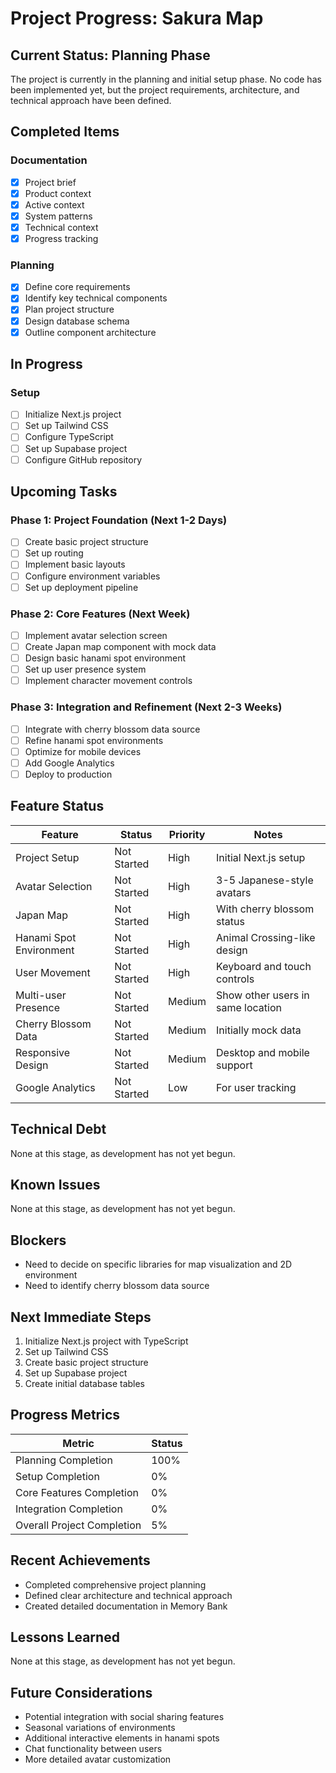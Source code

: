 # Project Progress: Sakura Map

## Current Status: Planning Phase

The project is currently in the planning and initial setup phase. No code has been implemented yet, but the project requirements, architecture, and technical approach have been defined.

## Completed Items

### Documentation
- [x] Project brief
- [x] Product context
- [x] Active context
- [x] System patterns
- [x] Technical context
- [x] Progress tracking

### Planning
- [x] Define core requirements
- [x] Identify key technical components
- [x] Plan project structure
- [x] Design database schema
- [x] Outline component architecture

## In Progress

### Setup
- [ ] Initialize Next.js project
- [ ] Set up Tailwind CSS
- [ ] Configure TypeScript
- [ ] Set up Supabase project
- [ ] Configure GitHub repository

## Upcoming Tasks

### Phase 1: Project Foundation (Next 1-2 Days)
- [ ] Create basic project structure
- [ ] Set up routing
- [ ] Implement basic layouts
- [ ] Configure environment variables
- [ ] Set up deployment pipeline

### Phase 2: Core Features (Next Week)
- [ ] Implement avatar selection screen
- [ ] Create Japan map component with mock data
- [ ] Design basic hanami spot environment
- [ ] Set up user presence system
- [ ] Implement character movement controls

### Phase 3: Integration and Refinement (Next 2-3 Weeks)
- [ ] Integrate with cherry blossom data source
- [ ] Refine hanami spot environments
- [ ] Optimize for mobile devices
- [ ] Add Google Analytics
- [ ] Deploy to production

## Feature Status

| Feature | Status | Priority | Notes |
|---------|--------|----------|-------|
| Project Setup | Not Started | High | Initial Next.js setup |
| Avatar Selection | Not Started | High | 3-5 Japanese-style avatars |
| Japan Map | Not Started | High | With cherry blossom status |
| Hanami Spot Environment | Not Started | High | Animal Crossing-like design |
| User Movement | Not Started | High | Keyboard and touch controls |
| Multi-user Presence | Not Started | Medium | Show other users in same location |
| Cherry Blossom Data | Not Started | Medium | Initially mock data |
| Responsive Design | Not Started | Medium | Desktop and mobile support |
| Google Analytics | Not Started | Low | For user tracking |

## Technical Debt

None at this stage, as development has not yet begun.

## Known Issues

None at this stage, as development has not yet begun.

## Blockers

- Need to decide on specific libraries for map visualization and 2D environment
- Need to identify cherry blossom data source

## Next Immediate Steps

1. Initialize Next.js project with TypeScript
2. Set up Tailwind CSS
3. Create basic project structure
4. Set up Supabase project
5. Create initial database tables

## Progress Metrics

| Metric | Status |
|--------|--------|
| Planning Completion | 100% |
| Setup Completion | 0% |
| Core Features Completion | 0% |
| Integration Completion | 0% |
| Overall Project Completion | 5% |

## Recent Achievements

- Completed comprehensive project planning
- Defined clear architecture and technical approach
- Created detailed documentation in Memory Bank

## Lessons Learned

None at this stage, as development has not yet begun.

## Future Considerations

- Potential integration with social sharing features
- Seasonal variations of environments
- Additional interactive elements in hanami spots
- Chat functionality between users
- More detailed avatar customization
